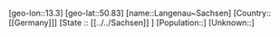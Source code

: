 ﻿---
location: [50.83,13.3]
type: City
tags:
- geo/City


SpocWebEntityId: 31819
isDeleted: false
confidential: public

---
[geo-lon::13.3]
[geo-lat::50.83]
[name::Langenau~Sachsen]
[Country::[[Germany]]]
[State :: [[../../Sachsen]] ]
[Population::]
[Unknown::]

